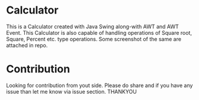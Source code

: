 # Calculator
This is a Calculator created with Java Swing along-with AWT and AWT Event. This Calculator is also capable of handling operations of Square root, Square, Percent etc. type operations. 
Some screenshot of the same are attached in repo.
# Contribution
Looking for contribution from yout side. Please do share and if you have any issue than let me know via issue section.
THANKYOU
